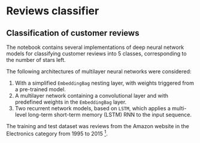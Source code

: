# Reviews classifier
## Classification of customer reviews
The notebook contains several implementations of deep neural network models for classifying customer reviews into 5 classes, corresponding to the number of stars left.

The following architectures of multilayer neural networks were considered:
  1. With a simplified `EmbeddingBag` nesting layer, with weights triggered from a pre-trained model.
  2. A multilayer network containing a convolutional layer and with predefined weights in the `EmbeddingBag` layer.
  3. Two recurrent network models, based on `LSTM`, which applies a multi-level long-term short-term memory (LSTM) RNN to the input sequence.

The training and test dataset was reviews from the Amazon website in the Electronics category from 1995 to 2015 [<sup/>1</sup>](https://s3.amazonaws.com/amazon-reviews-pds/tsv/index.txt).
